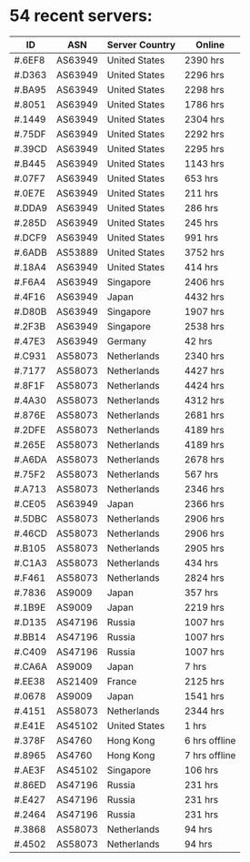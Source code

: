# 54 recent servers:

| ID | ASN | Server Country | Online |
| ------ | ------ | ------ | ------ |
| #.6EF8 | AS63949 | United States | 2390 hrs |
| #.D363 | AS63949 | United States | 2296 hrs |
| #.BA95 | AS63949 | United States | 2298 hrs |
| #.8051 | AS63949 | United States | 1786 hrs |
| #.1449 | AS63949 | United States | 2304 hrs |
| #.75DF | AS63949 | United States | 2292 hrs |
| #.39CD | AS63949 | United States | 2295 hrs |
| #.B445 | AS63949 | United States | 1143 hrs |
| #.07F7 | AS63949 | United States | 653 hrs |
| #.0E7E | AS63949 | United States | 211 hrs |
| #.DDA9 | AS63949 | United States | 286 hrs |
| #.285D | AS63949 | United States | 245 hrs |
| #.DCF9 | AS63949 | United States | 991 hrs |
| #.6ADB | AS53889 | United States | 3752 hrs |
| #.18A4 | AS63949 | United States | 414 hrs |
| #.F6A4 | AS63949 | Singapore | 2406 hrs |
| #.4F16 | AS63949 | Japan | 4432 hrs |
| #.D80B | AS63949 | Singapore | 1907 hrs |
| #.2F3B | AS63949 | Singapore | 2538 hrs |
| #.47E3 | AS63949 | Germany | 42 hrs |
| #.C931 | AS58073 | Netherlands | 2340 hrs |
| #.7177 | AS58073 | Netherlands | 4427 hrs |
| #.8F1F | AS58073 | Netherlands | 4424 hrs |
| #.4A30 | AS58073 | Netherlands | 4312 hrs |
| #.876E | AS58073 | Netherlands | 2681 hrs |
| #.2DFE | AS58073 | Netherlands | 4189 hrs |
| #.265E | AS58073 | Netherlands | 4189 hrs |
| #.A6DA | AS58073 | Netherlands | 2678 hrs |
| #.75F2 | AS58073 | Netherlands | 567 hrs |
| #.A713 | AS58073 | Netherlands | 2346 hrs |
| #.CE05 | AS63949 | Japan | 2366 hrs |
| #.5DBC | AS58073 | Netherlands | 2906 hrs |
| #.46CD | AS58073 | Netherlands | 2906 hrs |
| #.B105 | AS58073 | Netherlands | 2905 hrs |
| #.C1A3 | AS58073 | Netherlands | 434 hrs |
| #.F461 | AS58073 | Netherlands | 2824 hrs |
| #.7836 | AS9009 | Japan | 357 hrs |
| #.1B9E | AS9009 | Japan | 2219 hrs |
| #.D135 | AS47196 | Russia | 1007 hrs |
| #.BB14 | AS47196 | Russia | 1007 hrs |
| #.C409 | AS47196 | Russia | 1007 hrs |
| #.CA6A | AS9009 | Japan | 7 hrs |
| #.EE38 | AS21409 | France | 2125 hrs |
| #.0678 | AS9009 | Japan | 1541 hrs |
| #.4151 | AS58073 | Netherlands | 2344 hrs |
| #.E41E | AS45102 | United States | 1 hrs |
| #.378F | AS4760 | Hong Kong | 6 hrs offline |
| #.8965 | AS4760 | Hong Kong | 7 hrs offline |
| #.AE3F | AS45102 | Singapore | 106 hrs |
| #.86ED | AS47196 | Russia | 231 hrs |
| #.E427 | AS47196 | Russia | 231 hrs |
| #.2464 | AS47196 | Russia | 231 hrs |
| #.3868 | AS58073 | Netherlands | 94 hrs |
| #.4502 | AS58073 | Netherlands | 94 hrs |


